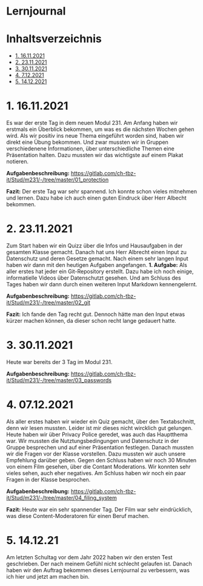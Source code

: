 # Lernjournal  

# Inhaltsverzeichnis  
- [1. 16.11.2021](#1-16112021)
- [2. 23.11.2021](#2-23112021)
- [3. 30.11.2021](#3-30112021)
- [4. 7.12.2021](#4-07122021)
- [5. 14.12.2021](#5-14122021)

# 1. 16.11.2021

Es war der erste Tag in dem neuen Modul 231. Am Anfang haben wir erstmals ein Überblick bekommen, um was es die nächsten Wochen gehen wird. Als wir positiv ins neue Thema eingeführt worden sind, haben wir direkt eine Übung bekommen. Und zwar mussten wir in Gruppen verschiedenene Informationen, über unterschiedliche Themen eine Präsentation halten. Dazu mussten wir das wichtigste auf einem Plakat notieren. 

**Aufgabenbeschreibung:** https://gitlab.com/ch-tbz-it/Stud/m231/-/tree/master/01_protection

**Fazit:** Der erste Tag war sehr spannend. Ich konnte schon vieles mitnehmen und lernen. Dazu habe ich auch einen guten Eindruck über Herr Albecht bekommen.

# 2. 23.11.2021

Zum Start haben wir ein Quizz über die Infos und Hausaufgaben in der gesamten Klasse gemacht. Danach hat uns Herr Albrecht einen Input zu Datenschutz und deren Gesetze gemacht. Nach einem sehr langen Input haben wir dann mit den heutigen Aufgaben angefangen. **1. Aufgabe:** Als aller erstes hat jeder ein Git-Repository erstellt. Dazu habe ich noch einige, informatielle Videos über Datenschutzt gesehen. Und am Schluss des Tages haben wir dann durch einen weiteren Input Markdown kennengelernt. 

**Aufgabenbeschreibung:** https://gitlab.com/ch-tbz-it/Stud/m231/-/tree/master/02_git

**Fazit:** Ich fande den Tag recht gut. Dennoch hätte man den Input etwas kürzer machen können, da dieser schon recht lange gedauert hatte.
# 3. 30.11.2021

Heute war bereits der 3 Tag im Modul 231.

**Aufgabenbeschreibung:** https://gitlab.com/ch-tbz-it/Stud/m231/-/tree/master/03_passwords



# 4. 07.12.2021
Als aller erstes haben wir wieder ein Quiz gemacht, über den Textabschnitt, denn wir lesen mussten. Leider ist mir dieses nicht wircklich gut gelungen. 
Heute haben wir über Privacy Police geredet, was auch das Hauptthema war. Wir mussten die Nutztungsbedingungen und Datenschutz in der Gruppe besprechen und auf einer 
Präsentation festlegen. Danach mussten wir die Fragen vor der Klasse vorstellen. Dazu mussten wir auch unsere Empfehlung darüber geben. Gegen den Schluss haben wir noch 30 Minuten 
von einem Film gesehen, über die Contant Moderations. Wir konnten sehr vieles sehen, auch eher negatives. Am Schluss haben wir noch ein paar Fragen in der Klasse besprochen.

**Aufgabenbeschreibung:** https://gitlab.com/ch-tbz-it/Stud/m231/-/tree/master/04_filing_system

**Fazit:** Heute war ein sehr spannender Tag. Der Film war sehr eindrücklich, was diese Content-Moderatoren für einen Beruf machen.

# 5. 14.12.21
Am letzten Schultag vor dem Jahr 2022 haben wir den ersten Test geschrieben. Der nach meinem Gefühl nicht schlecht gelaufen ist. Danach haben wir den Auftrag bekommen dieses Lernjournal zu verbessern, was ich hier und jetzt am machen bin. 

